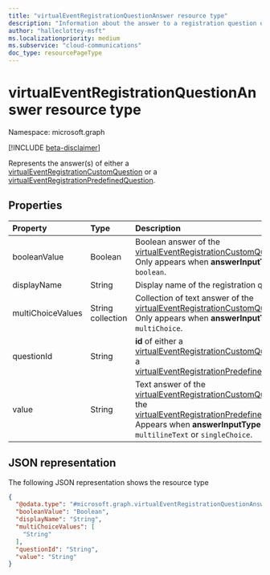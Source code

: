 ```yaml
---
title: "virtualEventRegistrationQuestionAnswer resource type"
description: "Information about the answer to a registration question of a virtual event."
author: "halleclottey-msft"
ms.localizationpriority: medium
ms.subservice: "cloud-communications"
doc_type: resourcePageType
---
```


# virtualEventRegistrationQuestionAnswer resource type

Namespace: microsoft.graph

[!INCLUDE [beta-disclaimer](../../includes/beta-disclaimer.md)]

Represents the answer(s) of either a [virtualEventRegistrationCustomQuestion](../resources/virtualeventregistrationcustomquestion.md) or a [virtualEventRegistrationPredefinedQuestion](../resources/virtualeventregistrationpredefinedquestion.md).

## Properties

|Property|Type|Description|
|:---|:---|:---|
|booleanValue|Boolean|Boolean answer of the [virtualEventRegistrationCustomQuestion](../resources/virtualeventregistrationcustomquestion.md). Only appears when **answerInputType** is `boolean`. |
|displayName|String|Display name of the registration question.|
|multiChoiceValues|String collection|Collection of text answer of the [virtualEventRegistrationCustomQuestion](../resources/virtualeventregistrationcustomquestion.md). Only appears when **answerInputType** is `multiChoice`.|
|questionId|String|**id** of either a [virtualEventRegistrationCustomQuestion](../resources/virtualeventregistrationcustomquestion.md) or a [virtualEventRegistrationPredefinedQuestion](../resources/virtualeventregistrationpredefinedquestion.md).|
|value|String|Text answer of the [virtualEventRegistrationCustomQuestion](../resources/virtualeventregistrationcustomquestion.md) or the [virtualEventRegistrationPredefinedQuestion](../resources/virtualeventregistrationpredefinedquestion.md). Appears when **answerInputType** is `text`, `multilineText` or `singleChoice`.|

## JSON representation

The following JSON representation shows the resource type
<!-- {
  "blockType": "resource",
  "@odata.type": "microsoft.graph.virtualEventRegistrationQuestionAnswer"
}
-->
``` json
{
  "@odata.type": "#microsoft.graph.virtualEventRegistrationQuestionAnswer",
  "booleanValue": "Boolean",
  "displayName": "String",
  "multiChoiceValues": [
    "String"
  ],
  "questionId": "String",
  "value": "String"
}
```
